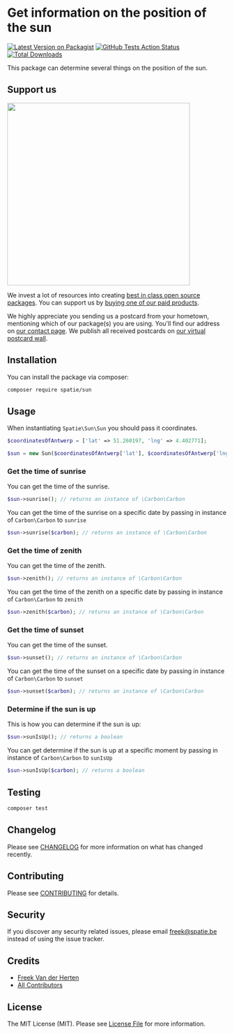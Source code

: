 # Get information on the position of the sun

[![Latest Version on Packagist](https://img.shields.io/packagist/v/spatie/sun.svg?style=flat-square)](https://packagist.org/packages/spatie/sun)
[![GitHub Tests Action Status](https://img.shields.io/github/workflow/status/spatie/sun/run-tests?label=tests)](https://github.com/spatie/sun/actions?query=workflow%3Arun-tests+branch%3Amaster)
[![Total Downloads](https://img.shields.io/packagist/dt/spatie/sun.svg?style=flat-square)](https://packagist.org/packages/spatie/sun)

This package can determine several things on the position of the sun.

## Support us

[<img src="https://github-ads.s3.eu-central-1.amazonaws.com/sun.jpg?t=1" width="419px" />](https://spatie.be/github-ad-click/sun)

We invest a lot of resources into creating [best in class open source packages](https://spatie.be/open-source). You can support us by [buying one of our paid products](https://spatie.be/open-source/support-us).

We highly appreciate you sending us a postcard from your hometown, mentioning which of our package(s) you are using. You'll find our address on [our contact page](https://spatie.be/about-us). We publish all received postcards on [our virtual postcard wall](https://spatie.be/open-source/postcards).

## Installation

You can install the package via composer:

```bash
composer require spatie/sun
```

## Usage

When instantiating `Spatie\Sun\Sun` you should pass it coordinates.

```php
$coordinatesOfAntwerp = ['lat' => 51.260197, 'lng' => 4.402771];

$sun = new Sun($coordinatesOfAntwerp['lat'], $coordinatesOfAntwerp['lng']);
```

### Get the time of sunrise

You can get the time of the sunrise.

```php
$sun->sunrise(); // returns an instance of \Carbon\Carbon
```

You can get the time of the sunrise on a specific date by passing in instance of `Carbon\Carbon` to `sunrise`

```php
$sun->sunrise($carbon); // returns an instance of \Carbon\Carbon
```

### Get the time of zenith

You can get the time of the zenith.

```php
$sun->zenith(); // returns an instance of \Carbon\Carbon
```

You can get the time of the zenith on a specific date by passing in instance of `Carbon\Carbon` to `zenith`

```php
$sun->zenith($carbon); // returns an instance of \Carbon\Carbon
```

### Get the time of sunset

You can get the time of the sunset.

```php
$sun->sunset(); // returns an instance of \Carbon\Carbon
```

You can get the time of the sunset on a specific date by passing in instance of `Carbon\Carbon` to `sunset`

```php
$sun->sunset($carbon); // returns an instance of \Carbon\Carbon
```

### Determine if the sun is up

This is how you can determine if the sun is up:

```php
$sun->sunIsUp(); // returns a boolean
```


You can get determine if the sun is up at a specific moment by passing in instance of `Carbon\Carbon` to `sunIsUp`

```php
$sun->sunIsUp($carbon); // returns a boolean
```

## Testing

``` bash
composer test
```

## Changelog

Please see [CHANGELOG](CHANGELOG.md) for more information on what has changed recently.

## Contributing

Please see [CONTRIBUTING](CONTRIBUTING.md) for details.

## Security

If you discover any security related issues, please email freek@spatie.be instead of using the issue tracker.

## Credits

- [Freek Van der Herten](https://github.com/freekmurze)
- [All Contributors](../../contributors)

## License

The MIT License (MIT). Please see [License File](LICENSE.md) for more information.
